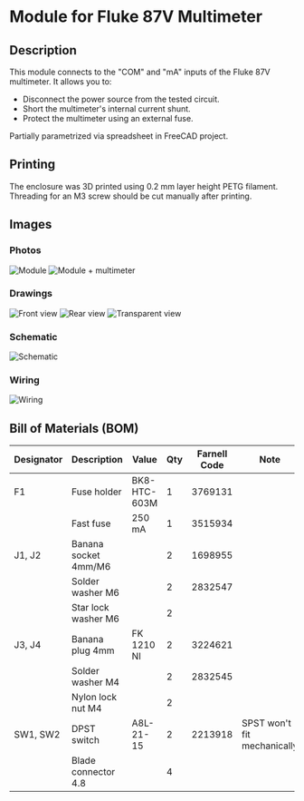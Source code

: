 # Module for Fluke 87V Multimeter

## Description

This module connects to the "COM" and "mA" inputs of the Fluke 87V multimeter. It allows you to:

- Disconnect the power source from the tested circuit.
- Short the multimeter's internal current shunt.
- Protect the multimeter using an external fuse.

Partially parametrized via spreadsheet in FreeCAD project.

## Printing

The enclosure was 3D printed using 0.2 mm layer height PETG filament.  
Threading for an M3 screw should be cut manually after printing.

## Images

### Photos

![Module](images/photo1.jpg)
![Module + multimeter](images/photo2.jpg)

### Drawings

![Front view](images/front_view.png)
![Rear view](images/rear_view.png)
![Transparent view](images/transparent_view.png)

### Schematic

![Schematic](images/schematic.png)

### Wiring

![Wiring](images/wiring.png)

## Bill of Materials (BOM)

| Designator  | Description           | Value         | Qty | Farnell Code  | Note                        |
|-------------|-----------------------|---------------|-----|---------------|-----------------------------|
| F1          | Fuse holder           | BK8-HTC-603M  | 1   | 3769131       |                             |
|             | Fast fuse             | 250 mA        | 1   | 3515934       |                             |
| J1, J2      | Banana socket 4mm/M6  |               | 2   | 1698955       |                             |
|             | Solder washer M6      |               | 2   | 2832547       |                             |
|             | Star lock washer M6   |               | 2   |               |                             |
| J3, J4      | Banana plug 4mm       | FK 1210 NI    | 2   | 3224621       |                             |
|             | Solder washer M4      |               | 2   | 2832545       |                             |
|             | Nylon lock nut M4     |               | 2   |               |                             |
| SW1, SW2    | DPST switch           | A8L-21-15     | 2   | 2213918       | SPST won't fit mechanically |
|             | Blade connector 4.8   |               | 4   |               |                             |
